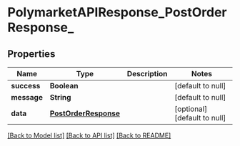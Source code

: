 # PolymarketAPIResponse_PostOrderResponse_
## Properties

| Name | Type | Description | Notes |
|------------ | ------------- | ------------- | -------------|
| **success** | **Boolean** |  | [default to null] |
| **message** | **String** |  | [default to null] |
| **data** | [**PostOrderResponse**](PostOrderResponse.md) |  | [optional] [default to null] |

[[Back to Model list]](../README.md#documentation-for-models) [[Back to API list]](../README.md#documentation-for-api-endpoints) [[Back to README]](../README.md)

